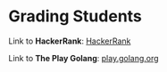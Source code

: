 # Grading Students

Link to **HackerRank**: [HackerRank](https://www.hackerrank.com/challenges/grading/problem)

Link to **The Play Golang**: [play.golang.org](https://play.golang.org/p/AytrOBx2M0B)